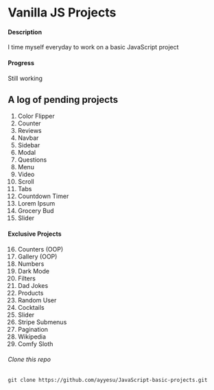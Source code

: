# Vanilla JS Projects

#### Description

I time myself everyday to work on a basic JavaScript project

#### Progress

Still working

## A log of pending projects



1. Color Flipper
2. Counter
3. Reviews
4. Navbar
5. Sidebar
6. Modal
7. Questions
8. Menu
9. Video
10. Scroll
11. Tabs
12. Countdown Timer
13. Lorem Ipsum
14. Grocery Bud
15. Slider

####  Exclusive Projects

16. Counters (OOP)
17. Gallery (OOP)
18. Numbers
19. Dark Mode
20. Filters
21. Dad Jokes
22. Products
23. Random User
24. Cocktails
25. Slider
26. Stripe Submenus
27. Pagination
28. Wikipedia
29. Comfy Sloth

###### Clone this repo

`git clone https://github.com/ayyesu/JavaScript-basic-projects.git`

